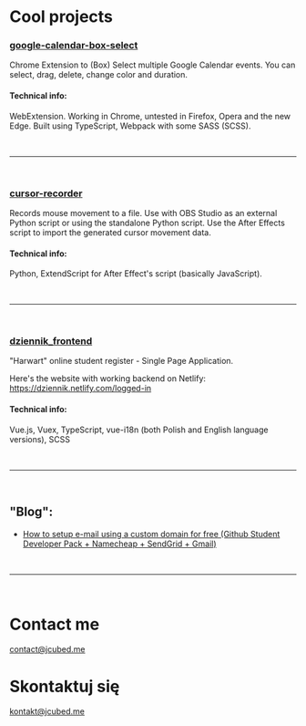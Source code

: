 # Cool projects

### [google-calendar-box-select](https://github.com/JakubKoralewski/google-calendar-box-select)

Chrome Extension to (Box) Select multiple Google Calendar events. You can select, drag, delete, change color and duration.

#### Technical info:
WebExtension. Working in Chrome, untested in Firefox, Opera and the new Edge. Built using TypeScript, Webpack with some SASS (SCSS).

&nbsp;
<hr/>
&nbsp;

### [cursor-recorder](https://github.com/JakubKoralewski/cursor-recorder)

Records mouse movement to a file. Use with OBS Studio as an external Python script or using the standalone Python script. Use the After Effects script to import the generated cursor movement data.

#### Technical info:
Python, ExtendScript for After Effect's script (basically JavaScript).

&nbsp;
<hr/>
&nbsp;

### [dziennik_frontend](https://github.com/JakubKoralewski/dziennik_frontend)

"Harwart" online student register - Single Page Application.

Here's the website with working backend on Netlify: https://dziennik.netlify.com/logged-in

#### Technical info:

Vue.js, Vuex, TypeScript, vue-i18n (both Polish and English language versions), SCSS 

&nbsp;
<hr/>
&nbsp;

## "Blog":

- [How to setup e-mail using a custom domain for free (Github Student Developer Pack + Namecheap + SendGrid + Gmail)](./blog/free-email.md)

&nbsp;
<hr/>
&nbsp;

# Contact me

contact@jcubed.me

# Skontaktuj się
kontakt@jcubed.me

